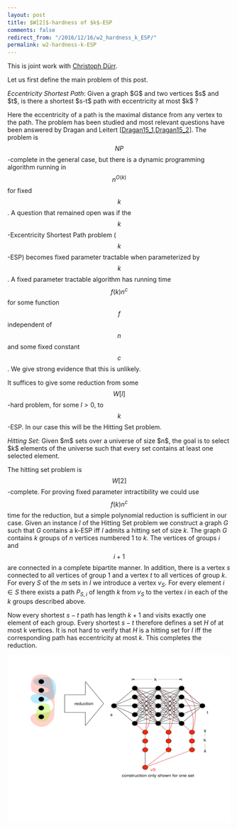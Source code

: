 ```yaml
---
layout: post
title: $W[2]$-hardness of $k$-ESP
comments: false
redirect_from: "/2016/12/16/w2_hardness_k_ESP/"
permalink: w2-hardness-k-ESP
---
```


This is joint work with [Christoph Dürr](http://www-desir.lip6.fr/~durrc/).

Let us first define the main problem of this post.

<div class="definition">
  <i>Eccentricity Shortest Path</i>: Given a graph $G$ and two vertices $s$ and $t$, is there a shortest $s-t$ path with eccentricity at most $k$ ?
</div>

Here the eccentricity of a path is the maximal distance from any vertex to the path. The problem has been studied and most relevant questions have been answered by
Dragan and Leitert \[[Dragan15_1](https://arxiv.org/abs/1511.05109),[Dragan15_2](http://link.springer.com/chapter/10.1007/978-3-319-21840-3_23)\]. The problem is $$NP$$-complete in the general case, but there is a dynamic programming algorithm running in $$n^{O(k)}$$ for fixed $$k$$.
A question that remained open was if the $$k$$-Excentricity Shortest Path problem ($$k$$-ESP) becomes fixed parameter tractable when parameterized by $$k$$. A fixed parameter tractable algorithm has running time
$$ f(k) n^c$$ for some function $$f$$ independent of $$n$$ and some fixed constant $$c$$. We give strong evidence that this is unlikely.

It suffices to give some reduction from some $$W[l]$$-hard problem, for some $l>0$, to $$k$$-ESP. In our case this will be the Hitting Set problem.

<div class="definition">
  <i>Hitting Set</i>: Given $m$ sets over a universe of size $n$, the goal is to select $k$ elements of the universe such that every set contains at least one selected element.
</div>

The hitting set problem is $$W[2]$$-complete. For proving fixed parameter intractibility we could use $$f(k) n^c$$ time for the reduction, but a simple polynomial reduction is sufficient in our case. Given an instance $I$ of the Hitting Set problem we construct a graph $G$ such that $G$ contains a k-ESP iff $I$ admits a hitting set of size $k$. The graph $G$ contains $k$ groups of $n$ vertices numbered 1 to $k$. The vertices of groups $i$ and $$i+1$$ are connected in a complete bipartite manner. In addition, there is a vertex $s$ connected to all vertices of group 1 and a vertex $t$ to all vertices of group $k$.
For every $S$ of the $m$ sets in $I$ we introduce a vertex $v_S$. For every element $i \in S$ there exists a path $P_{S,i}$ of length $k$ from $v_S$ to the vertex $i$ in each of the $k$ groups described above.

Now every shortest $s-t$ path has length $k+1$ and visits exactly one element of each group. Every shortest $s-t$ therefore defines a set $H$ of at most k vertices. It is not hard to verify that $H$ is a hitting set for $I$ iff the corresponding path has eccentricity at most $k$. This completes the reduction.

![Illustration of the reduction](assets/reduction-w2-large.svg )
